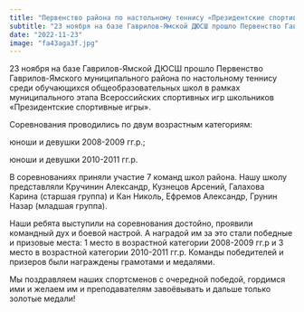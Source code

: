 ```yaml
---
title: "Первенство района по настольному теннису «Президентские спортивные игры»"  
subtitle: "23 ноября на базе Гаврилов-Ямской ДЮСШ прошло Первенство Гаврилов-Ямского муниципального района по настольному теннису среди обучающихся общеобразовательных школ в рамках муниципального этапа Всероссийских спортивных игр школьников «Президентские спортивные игры». Наши ребята заняли призовые места."  
date: "2022-11-23" 
image: "fa43aga3f.jpg"
---
```


23 ноября на базе Гаврилов-Ямской ДЮСШ прошло Первенство Гаврилов-Ямского муниципального района по настольному теннису среди обучающихся общеобразовательных школ в рамках муниципального этапа Всероссийских спортивных игр школьников «Президентские спортивные игры».

Соревнования проводились по двум возрастным категориям:

юноши и девушки 2008-2009 гг.р.;

юноши и девушки 2010-2011 гг.р.

В соревнованиях приняли участие 7 команд школ района. Нашу школу представляли
Кручинин Александр, Кузнецов Арсений, Галахова Карина (старшая группа) и Кан Николь, Ефремов Александр, Грунин Назар (младшая группа).

Наши ребята выступили на соревнования достойно, проявили командный дух и боевой настрой. А наградой им за это стали победные и призовые места: 1 место в возрастной категории 2008-2009 гг.р и 3 место в возрастной категории 2010-2011 гг.р.
Команды победителей и призеров были награждены грамотами и медалями.

Мы поздравляем наших спортсменов с очередной победой, гордимся ими и желаем им и преподавателям завоёвывать и дальше только золотые медали!